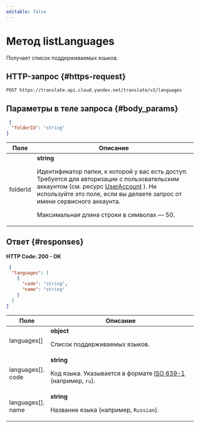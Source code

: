 ```yaml
---
editable: false
---
```


# Метод listLanguages
Получает список поддерживаемых языков.
 

 
## HTTP-запрос {#https-request}
```
POST https://translate.api.cloud.yandex.net/translate/v2/languages
```
 
## Параметры в теле запроса {#body_params}
 
```json 
 {
  "folderId": "string"
}
```

 
Поле | Описание
--- | ---
folderId | **string**<br><p>Идентификатор папки, к которой у вас есть доступ. Требуется для авторизации с пользовательским аккаунтом (см. ресурс <a href="/docs/iam/api-ref/UserAccount#representation">UserAccount</a> ). Не используйте это поле, если вы делаете запрос от имени сервисного аккаунта.</p> <p>Максимальная длина строки в символах — 50.</p> 
 
## Ответ {#responses}
**HTTP Code: 200 - OK**

```json 
 {
  "languages": [
    {
      "code": "string",
      "name": "string"
    }
  ]
}
```

 
Поле | Описание
--- | ---
languages[] | **object**<br><p>Список поддерживаемых языков.</p> 
languages[].<br>code | **string**<br><p>Код языка. Указывается в формате <a href="https://en.wikipedia.org/wiki/ISO_639-1">ISO 639-1</a> (например, <code>ru</code>).</p> 
languages[].<br>name | **string**<br><p>Название языка (например, <code>Russian</code>).</p> 